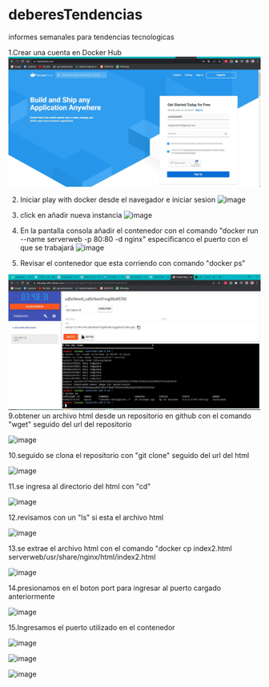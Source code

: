 # deberesTendencias
informes semanales para tendencias tecnologicas

1.Crear una cuenta en Docker Hub 
<img src="crear cuenta.JPG" />

2. Iniciar play with docker desde el navegador e iniciar sesion
![image](https://user-images.githubusercontent.com/91167333/195993050-60cf5b17-adec-4373-8e8d-80255af69a62.png)

4. click en añadir nueva instancia
![image](https://user-images.githubusercontent.com/91167333/195993186-27a9b09d-e133-490f-a993-6cf6cf407ce6.png)

6. En la pantalla consola añadir el contenedor con el comando "docker run --name serverweb -p 80:80 -d nginx" especificanco el puerto con el que se trabajará
![image](https://user-images.githubusercontent.com/91167333/195993148-51736c48-26b1-4046-81e3-35e6adf82a42.png)

8. Revisar el contenedor que esta corriendo con comando "docker ps"
<img src="1.JPG" />
9.obtener un archivo html desde un repositorio en github con el comando "wget" seguido del url del repositorio

![image](https://user-images.githubusercontent.com/91167333/197315434-9b17d20c-6113-43d2-bdd6-66e7665fa28f.png)

10.seguido se clona el repositorio con "git clone" seguido del url del html

![image](https://user-images.githubusercontent.com/91167333/197315456-41102b74-a9e8-4d4b-8b57-6edd2b247206.png)

11.se ingresa al directorio del html con "cd"

![image](https://user-images.githubusercontent.com/91167333/197315526-22499386-3590-4492-8e79-2ac4c25003a1.png)

12.revisamos con un "ls" si esta el archivo html 

![image](https://user-images.githubusercontent.com/91167333/197315540-5d6436aa-a9e8-410b-be02-1456442160b1.png)

13.se extrae el archivo html con el comando "docker cp index2.html serverweb/usr/share/nginx/html/index2.html

![image](https://user-images.githubusercontent.com/91167333/197315559-c8b4f1f6-42f2-4f07-9ac3-9cf9bb7fa297.png)

14.presionamos en el boton port para ingresar al puerto cargado anteriormente

![image](https://user-images.githubusercontent.com/91167333/197315578-3827b236-5f3a-4e40-b272-cc6d940c20fb.png)

15.Ingresamos el puerto utilizado en el contenedor

![image](https://user-images.githubusercontent.com/91167333/197315597-a8ed21c9-8141-4db0-8c1e-6fd3d4973bd7.png)

![image](https://user-images.githubusercontent.com/91167333/197315602-f7edba1c-39ac-4856-afeb-3138e9a49bd0.png)

![image](https://user-images.githubusercontent.com/91167333/197315624-6dd4f180-431e-41f6-aac7-a8d365c80d4a.png)





